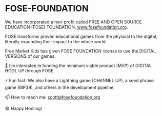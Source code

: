 # FOSE-FOUNDATION
We have incorporated a non-profit called FREE AND OPEN SOURCE EDUCATION (FOSE) FOUNDATION, www.fosefoundation.org.

FOSE transforms proven educational games from the physical to the digital, literally expanding their impact to the whole world.

Free Market Kids has given FOSE FOUNDATION license to use the DIGITAL VERSIONS of our games.

👀 I’m interested in funding the minimum viable product (MVP) of DIGITAL HODL UP through FOSE.

⚡ Fun fact: We also have a Lightning game (CHANNEL UP), a seed phrase game (BIP39), and others in the development pipeline.

📫 How to reach me: scott@fosefoundation.org

😄 Happy Hodling!
